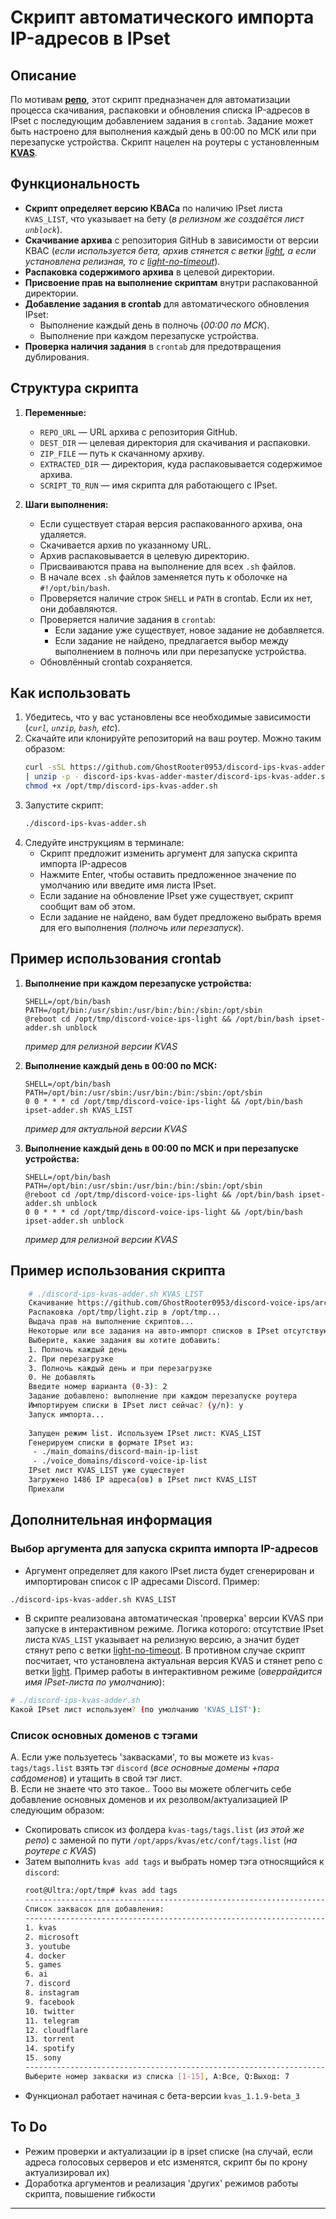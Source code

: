 # Скрипт автоматического импорта IP-адресов в IPset

## Описание

По мотивам **[репо](https://github.com/GhostRooter0953/discord-voice-ips)**, этот скрипт предназначен для автоматизации процесса скачивания, распаковки и обновления списка IP-адресов в IPset с последующим добавлением задания в `crontab`. Задание может быть настроено для выполнения каждый день в 00:00 по МСК или при перезапуске устройства. Скрипт нацелен на роутеры с установленным **[KVAS](https://github.com/qzeleza/kvas)**.

## Функциональность

- **Скрипт определяет версию КВАСа** по наличию IPset листа `KVAS_LIST`, что указывает на бету (_в релизном же создаётся лист `unblock`_).
- **Скачивание архива** с репозитория GitHub в зависимости от версии КВАС (_если используется бета, архив стянется с ветки [light](https://github.com/GhostRooter0953/discord-voice-ips/tree/light), а если установлена релизная, то с [light-no-timeout](https://github.com/GhostRooter0953/discord-voice-ips/tree/light-no-timeout)_).
- **Распаковка содержимого архива** в целевой директории.
- **Присвоение прав на выполнение скриптам** внутри распакованной директории.
- **Добавление задания в crontab** для автоматического обновления IPset:
  - Выполнение каждый день в полночь (_00:00 по МСК_).
  - Выполнение при каждом перезапуске устройства.
- **Проверка наличия задания** в `crontab` для предотвращения дублирования.

## Структура скрипта

1. **Переменные:**
   - `REPO_URL` — URL архива с репозитория GitHub.
   - `DEST_DIR` — целевая директория для скачивания и распаковки.
   - `ZIP_FILE` — путь к скачанному архиву.
   - `EXTRACTED_DIR` — директория, куда распаковывается содержимое архива.
   - `SCRIPT_TO_RUN` — имя скрипта для работающего с IPset.

2. **Шаги выполнения:**
   - Если существует старая версия распакованного архива, она удаляется.
   - Скачивается архив по указанному URL.
   - Архив распаковывается в целевую директорию.
   - Присваиваются права на выполнение для всех `.sh` файлов.
   - В начале всех `.sh` файлов заменяется путь к оболочке на `#!/opt/bin/bash`.
   - Проверяется наличие строк `SHELL` и `PATH` в crontab. Если их нет, они добавляются.
   - Проверяется наличие задания в `crontab`:
     - Если задание уже существует, новое задание не добавляется.
     - Если задание не найдено, предлагается выбор между выполнением в полночь или при перезапуске устройства.
   - Обновлённый crontab сохраняется.

## Как использовать

1. Убедитесь, что у вас установлены все необходимые зависимости (_`curl`, `unzip`, `bash`, еtc_).
2. Скачайте или клонируйте репозиторий на ваш роутер. Можно таким образом:
    ```bash
    curl -sSL https://github.com/GhostRooter0953/discord-ips-kvas-adder/archive/refs/heads/master.zip \
    | unzip -p - discord-ips-kvas-adder-master/discord-ips-kvas-adder.sh > /opt/tmp/discord-ips-kvas-adder.sh && \
    chmod +x /opt/tmp/discord-ips-kvas-adder.sh
    ```
3. Запустите скрипт:
    ```bash
    ./discord-ips-kvas-adder.sh
    ```
5. Следуйте инструкциям в терминале:
   - Скрипт предложит изменить аргумент для запуска скрипта импорта IP-адресов
   - Нажмите Enter, чтобы оставить предложенное значение по умолчанию или введите имя листа IPset.
   - Если задание на обновление IPset уже существует, скрипт сообщит вам об этом.
   - Если задание не найдено, вам будет предложено выбрать время для его выполнения (_полночь или перезапуск_).

## Пример использования crontab

1. **Выполнение при каждом перезапуске устройства:**
    ```crontab
    SHELL=/opt/bin/bash
    PATH=/opt/bin:/usr/sbin:/usr/bin:/bin:/sbin:/opt/sbin
    @reboot cd /opt/tmp/discord-voice-ips-light && /opt/bin/bash ipset-adder.sh unblock
    ```
    _пример для релизной версии KVAS_

2. **Выполнение каждый день в 00:00 по МСК:**
    ```crontab
    SHELL=/opt/bin/bash
    PATH=/opt/bin:/usr/sbin:/usr/bin:/bin:/sbin:/opt/sbin
    0 0 * * * cd /opt/tmp/discord-voice-ips-light && /opt/bin/bash ipset-adder.sh KVAS_LIST
    ```
    _пример для актуальной версии KVAS_

3. **Выполнение каждый день в 00:00 по МСК и при перезапуске устройства:**
    ```crontab
    SHELL=/opt/bin/bash
    PATH=/opt/bin:/usr/sbin:/usr/bin:/bin:/sbin:/opt/sbin
    @reboot cd /opt/tmp/discord-voice-ips-light && /opt/bin/bash ipset-adder.sh unblock
    0 0 * * * cd /opt/tmp/discord-voice-ips-light && /opt/bin/bash ipset-adder.sh unblock
    ```
    _пример для релизной версии KVAS_

## Пример использования скрипта

```bash
    # ./discord-ips-kvas-adder.sh KVAS_LIST
    Скачивание https://github.com/GhostRooter0953/discord-voice-ips/archive/refs/heads/light.zip...
    Распаковка /opt/tmp/light.zip в /opt/tmp...
    Выдача прав на выполнение скриптов...
    Некоторые или все задания на авто-импорт списков в IPset отсутствуют
    Выберите, какие задания вы хотите добавить:
    1. Полночь каждый день
    2. При перезагрузке
    3. Полночь каждый день и при перезагрузке
    0. Не добавлять
    Введите номер варианта (0-3): 2
    Задание добавлено: выполнение при каждом перезапуске роутера
    Импортируем списки в IPset лист сейчас? (y/n): y
    Запуск импорта...
    
    Запущен режим list. Используем IPset лист: KVAS_LIST
    Генерируем списки в формате IPset из:
     - ./main_domains/discord-main-ip-list
     - ./voice_domains/discord-voice-ip-list
    IPset лист KVAS_LIST уже существует
    Загружено 1486 IP адреса(ов) в IPset лист KVAS_LIST
    Приехали
```

## Дополнительная информация

### Выбор аргумента для запуска скрипта импорта IP-адресов

- Аргумент определяет для какого IPset листа будет сгенерирован и импортирован список с IP адресами Discord. Пример:
```bash
./discord-ips-kvas-adder.sh KVAS_LIST
```
- В скрипте реализована автоматическая 'проверка' версии KVAS при запуске в интерактивном режиме. Логика которого: отсутствие IPset листа `KVAS_LIST` указывает на релизную версию, а значит будет стянут репо с ветки [light-no-timeout](https://github.com/GhostRooter0953/discord-voice-ips/tree/light-no-timeout). В противном случае скрипт посчитает, что установлена актуальная версия KVAS и стянет репо с ветки [light](https://github.com/GhostRooter0953/discord-voice-ips/tree/light). Пример работы в интерактивном режиме (_оверрайдится имя IPset-листа по умолчанию_):
```bash
# ./discord-ips-kvas-adder.sh
Какой IPset лист используем? (по умолчанию 'KVAS_LIST'):
```

### Список основных доменов с тэгами

A. Если уже пользуетесь 'заквасками', то вы можете из `kvas-tags/tags.list` взять тэг `discord` (_все основные домены +пара сабдоменов_) и утащить в свой тэг лист.  
B. Если не знаете что это такое.. Тооо вы можете облегчить себе добавление основных доменов и их резолвом/актуализацией IP следующим образом:  
  - Скопировать список из фолдера `kvas-tags/tags.list` (_из этой же репо_) с заменой по пути `/opt/apps/kvas/etc/conf/tags.list` (_на роутере с KVAS_)
  - Затем выполнить `kvas add tags` и выбрать номер тэга относящийся к `discord`:
    ```bash
    root@Ultra:/opt/tmp# kvas add tags
    ----------------------------------------------------------------------------------------------------------------------------------------
    Список заквасок для добавления:
    ----------------------------------------------------------------------------------------------------------------------------------------
    1. kvas                                                                                                                     ОТСУТСТВУЕТ
    2. microsoft                                                                                                                ОТСУТСТВУЕТ
    3. youtube                                                                                                                  ОТСУТСТВУЕТ
    4. docker                                                                                                                   ОТСУТСТВУЕТ
    5. games                                                                                                                    ОТСУТСТВУЕТ
    6. ai                                                                                                                       ОТСУТСТВУЕТ
    7. discord                                                                                                                  ОТСУТСТВУЕТ
    8. instagram                                                                                                                ОТСУТСТВУЕТ
    9. facebook                                                                                                                 ОТСУТСТВУЕТ
    10. twitter                                                                                                                 ОТСУТСТВУЕТ
    11. telegram                                                                                                                ОТСУТСТВУЕТ
    12. cloudflare                                                                                                              ОТСУТСТВУЕТ
    13. torrent                                                                                                                 ОТСУТСТВУЕТ
    14. spotify                                                                                                                 ОТСУТСТВУЕТ
    15. sony                                                                                                                    ОТСУТСТВУЕТ
    ----------------------------------------------------------------------------------------------------------------------------------------
    Выберите номер закваски из списка [1-15], A:Все, Q:Выход: 7
    ```
  - Функционал работает начиная с бета-версии `kvas_1.1.9-beta_3`
 
## To Do

- Режим проверки и актуализации ip в ipset списке (на случай, если адреса голосовых серверов и etc изменятся, скрипт бы по крону актуализировал их)
- Доработка аргументов и реализация 'других' режимов работы скрипта, повышение гибкости

---
